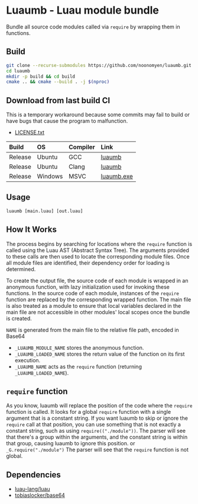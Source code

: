 # Luaumb - Luau module bundle

Bundle all source code modules called via `require` by wrapping them in functions.

## Build

```sh
git clone --recurse-submodules https://github.com/noonomyen/luaumb.git
cd luaumb
mkdir -p build && cd build
cmake .. && cmake --build . -j $(nproc)
```

## Download from last build CI

This is a temporary workaround because some commits may fail to build or have bugs that cause the program to malfunction.

- [LICENSE.txt](https://cdn.noonomyen.com/static/repo/luaumb/ci-last-build/LICENSE.txt)

| Build | OS | Compiler | Link |
| :- | :- | :- | :- |
| Release | Ubuntu | GCC | [luaumb](https://cdn.noonomyen.com/static/repo/luaumb/ci-last-build/Release/ubuntu-latest/gcc/luaumb) |
| Release | Ubuntu | Clang | [luaumb](https://cdn.noonomyen.com/static/repo/luaumb/ci-last-build/Release/ubuntu-latest/clang/luaumb) |
| Release | Windows | MSVC | [luaumb.exe](https://cdn.noonomyen.com/static/repo/luaumb/ci-last-build/Release/windows-latest/cl/luaumb.exe) |

## Usage

```txt
luaumb [main.luau] [out.luau]
```

## How It Works

The process begins by searching for locations where the `require` function is called using the Luau AST (Abstract Syntax Tree). The arguments provided to these calls are then used to locate the corresponding module files. Once all module files are identified, their dependency order for loading is determined.

To create the output file, the source code of each module is wrapped in an anonymous function, with lazy initialization used for invoking these functions. In the source code of each module, instances of the `require` function are replaced by the corresponding wrapped function. The main file is also treated as a module to ensure that local variables declared in the main file are not accessible in other modules' local scopes once the bundle is created.

`NAME` is generated from the main file to the relative file path, encoded in Base64

- `_LUAUMB_MODULE_NAME` stores the anonymous function.
- `_LUAUMB_LOADED_NAME` stores the return value of the function on its first execution.
- `_LUAUMB_NAME` acts as the `require` function (returning `_LUAUMB_LOADED_NAME`).

## `require` function

As you know, luaumb will replace the position of the code where the `require` function is called. It looks for a global `require` function with a single argument that is a constant string. If you want luaumb to skip or ignore the `require` call at that position, you can use something that is not exactly a constant string, such as using `require(("./module"))`. The parser will see that there's a group within the arguments, and the constant string is within that group, causing luaumb to ignore this position. or `_G.require("./module")` The parser will see that the `require` function is not global.

## Dependencies

- [luau-lang/luau](https://github.com/luau-lang/luau)
- [tobiaslocker/base64](https://github.com/tobiaslocker/base64)
